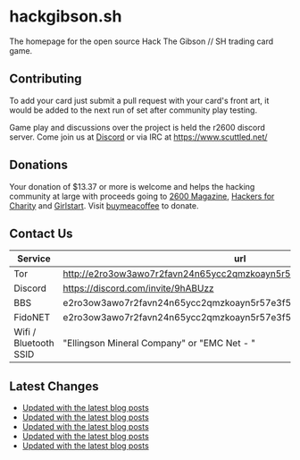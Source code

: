 # hackgibson.sh
The homepage for the open source Hack The Gibson // SH trading card game.


## Contributing

To add your card just submit a pull request with your card's front art, it would be added to the next run of set after community play testing.

Game play and discussions over the project is held the r2600 discord server. Come join us at [Discord](https://discord.com/invite/9hABUzz) or via IRC at https://www.scuttled.net/


## Donations

Your donation of $13.37 or more is welcome and helps the hacking community at large with proceeds going to [2600 Magazine](https://2600.com/), [Hackers for Charity](https://hackersforcharity.org) and [Girlstart](https://girlstart.org).  Visit [buymeacoffee](https://www.buymeacoffee.com/hackgibson.sh) to donate.


## Contact Us

Service | url
-|-
Tor | http://e2ro3ow3awo7r2favn24n65ycc2qmzkoayn5r57e3f56nvjwdcgg32ad.onion
Discord | https://discord.com/invite/9hABUzz
BBS | e2ro3ow3awo7r2favn24n65ycc2qmzkoayn5r57e3f56nvjwdcgg32ad.onion:23
FidoNET | e2ro3ow3awo7r2favn24n65ycc2qmzkoayn5r57e3f56nvjwdcgg32ad.onion:24554
Wifi / Bluetooth SSID | "Ellingson Mineral Company" or "EMC Net - <fidonet address>"

## Latest Changes
<!-- BLOG-POST-LIST:START -->
- [Updated with the latest blog posts](https://github.com/DFW2600/hackgibson.sh/commit/4ed4753bbb7eabbfc71a5e6929b6ff2371158f5a)
- [Updated with the latest blog posts](https://github.com/DFW2600/hackgibson.sh/commit/06fb0fd765ae4d2ffc88a18aa7437a21449d74f5)
- [Updated with the latest blog posts](https://github.com/DFW2600/hackgibson.sh/commit/8c1bfb6e2fc4ac392bc509ef7f84e1c4b0bca33a)
- [Updated with the latest blog posts](https://github.com/DFW2600/hackgibson.sh/commit/fda2c19d6f7e58526a2c7df37dfda5b2ad13ae03)
- [Updated with the latest blog posts](https://github.com/DFW2600/hackgibson.sh/commit/1b297aa3e139a3d03d45c3c30ffab781b74c62a3)
<!-- BLOG-POST-LIST:END -->
